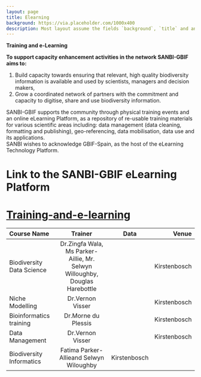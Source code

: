 ```yaml
---
layout: page
title: Elearning
background: https://via.placeholder.com/1000x400
description: Most layout assume the fields `background`, `title` and an optional `description`
---
```


**Training and e-Learning**

**To support capacity enhancement activities in the network SANBI-GBIF aims to:** 

1. Build capacity towards ensuring that relevant, high quality biodiversity information is
available and used by scientists, managers and decision makers,
2. Grow a coordinated network of partners with the commitment and capacity to
digitise, share and use biodiversity information.

SANBI-GBIF supports the community through physical training events and an online eLearning Platform, as a repository of re-usable training materials for various
scientific areas including: data management (data cleaning, formatting and publishing), geo-referencing, data mobilisation, data use and its applications.  
SANBI wishes to acknowledge GBIF-Spain, as the host of the eLearning Technology Platform. 

# Link to the SANBI-GBIF eLearning Platform  
# [Training-and-e-learning](https://elearning.gbif.es) 

| Course Name     | Trainer     | Data    |Venue |
| :------------- | :----------: | :----------: |----------:|
|Biodiversity Data Science | Dr.Zingfa Wala, Ms Parker-Aillie, Mr. Selwyn Willoughby, Douglas Harebottle   ||Kirstenbosch|
|Niche Modelling|Dr.Vernon Visser||Kirstenbosch|
|Bioinformatics training|Dr.Morne du Plessis| |Kirstenbosch|
|Data Management| Dr.Vernon Visser| |Kirstenbosch|
|Biodiversity Informatics|Fatima Parker-Allieand Selwyn Wiloughby|Kirstenbosch|
